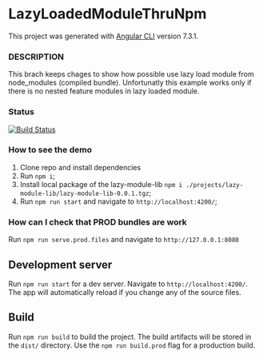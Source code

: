 # LazyLoadedModuleThruNpm

This project was generated with [Angular CLI](https://github.com/angular/angular-cli) version 7.3.1.

### DESCRIPTION
This brach keeps chages to show how possible use lazy load module from node_modules (compiled bundle).
Unfortunatly this example works only if there is no nested feature modules in lazy loaded module.

### Status
[![Build Status](https://travis-ci.org/banzayche/AngularNpmLazyModule.svg?branch=master)](https://travis-ci.org/banzayche/AngularNpmLazyModule)

### How to see the demo
1. Clone repo and install dependencies
  1. Run `npm i`;
  2. Install local package of the lazy-module-lib `npm i ./projects/lazy-module-lib/lazy-module-lib-0.0.1.tgz`;
2. Run `npm run start` and navigate to `http://localhost:4200/`;

### How can I check that PROD bundles are work
Run `npm run serve.prod.files` and navigate to `http://127.0.0.1:8080`

## Development server
Run `npm run start` for a dev server. Navigate to `http://localhost:4200/`. The app will automatically reload if you change any of the source files.

## Build
Run `npm run build` to build the project. The build artifacts will be stored in the `dist/` directory. Use the `npm run build.prod` flag for a production build.

